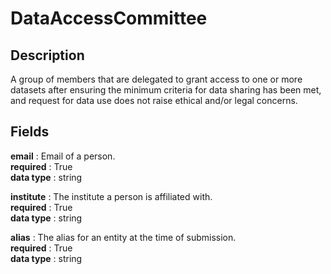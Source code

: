 # DataAccessCommittee

## Description

A group of members that are delegated to grant access to one or more datasets after ensuring the minimum criteria for data sharing has been met, and request for data use does not raise ethical and/or legal concerns.

## Fields

**email** : Email of a person.<br>
**required** : True<br>
**data type** : string <br>


**institute** : The institute a person is affiliated with.<br>
**required** : True<br>
**data type** : string <br>


**alias** : The alias for an entity at the time of submission.<br>
**required** : True<br>
**data type** : string <br>
